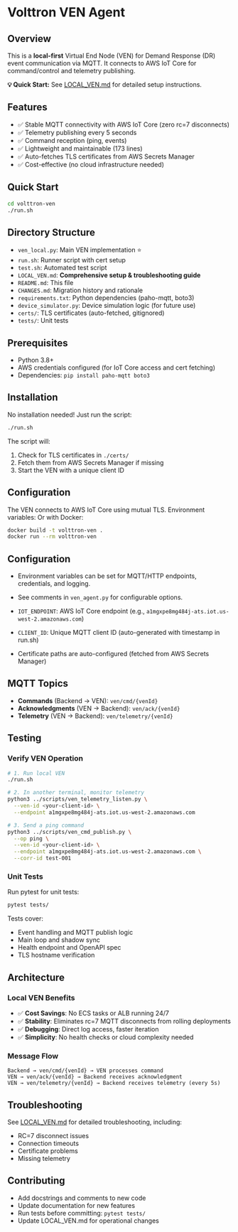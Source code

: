 # Volttron VEN Agent

## Overview
This is a **local-first** Virtual End Node (VEN) for Demand Response (DR) event communication via MQTT. It connects to AWS IoT Core for command/control and telemetry publishing.

**💡 Quick Start:** See [LOCAL_VEN.md](LOCAL_VEN.md) for detailed setup instructions.

## Features
- ✅ Stable MQTT connectivity with AWS IoT Core (zero rc=7 disconnects)
- ✅ Telemetry publishing every 5 seconds
- ✅ Command reception (ping, events)
- ✅ Lightweight and maintainable (173 lines)
- ✅ Auto-fetches TLS certificates from AWS Secrets Manager
- ✅ Cost-effective (no cloud infrastructure needed)

## Quick Start

```bash
cd volttron-ven
./run.sh
```

## Directory Structure
- `ven_local.py`: Main VEN implementation ⭐
- `run.sh`: Runner script with cert setup
- `test.sh`: Automated test script
- `LOCAL_VEN.md`: **Comprehensive setup & troubleshooting guide**
- `README.md`: This file
- `CHANGES.md`: Migration history and rationale
- `requirements.txt`: Python dependencies (paho-mqtt, boto3)
- `device_simulator.py`: Device simulation logic (for future use)
- `certs/`: TLS certificates (auto-fetched, gitignored)
- `tests/`: Unit tests


## Prerequisites
- Python 3.8+
- AWS credentials configured (for IoT Core access and cert fetching)
- Dependencies: `pip install paho-mqtt boto3`

## Installation

No installation needed! Just run the script:
```bash
./run.sh
```

The script will:
1. Check for TLS certificates in `./certs/`
2. Fetch them from AWS Secrets Manager if missing
3. Start the VEN with a unique client ID

## Configuration

The VEN connects to AWS IoT Core using mutual TLS. Environment variables:
Or with Docker:
```bash
docker build -t volttron-ven .
docker run --rm volttron-ven
```

## Configuration
- Environment variables can be set for MQTT/HTTP endpoints, credentials, and logging.
- See comments in `ven_agent.py` for configurable options.


- `IOT_ENDPOINT`: AWS IoT Core endpoint (e.g., `a1mgxpe8mg484j-ats.iot.us-west-2.amazonaws.com`)
- `CLIENT_ID`: Unique MQTT client ID (auto-generated with timestamp in run.sh)
- Certificate paths are auto-configured (fetched from AWS Secrets Manager)

## MQTT Topics

- **Commands** (Backend → VEN): `ven/cmd/{venId}`
- **Acknowledgments** (VEN → Backend): `ven/ack/{venId}`
- **Telemetry** (VEN → Backend): `ven/telemetry/{venId}`

## Testing

### Verify VEN Operation

```bash
# 1. Run local VEN
./run.sh

# 2. In another terminal, monitor telemetry
python3 ../scripts/ven_telemetry_listen.py \
  --ven-id <your-client-id> \
  --endpoint a1mgxpe8mg484j-ats.iot.us-west-2.amazonaws.com

# 3. Send a ping command
python3 ../scripts/ven_cmd_publish.py \
  --op ping \
  --ven-id <your-client-id> \
  --endpoint a1mgxpe8mg484j-ats.iot.us-west-2.amazonaws.com \
  --corr-id test-001
```

### Unit Tests

Run pytest for unit tests:
```bash
pytest tests/
```

Tests cover:
- Event handling and MQTT publish logic
- Main loop and shadow sync
- Health endpoint and OpenAPI spec
- TLS hostname verification

## Architecture

### Local VEN Benefits
- ✅ **Cost Savings**: No ECS tasks or ALB running 24/7
- ✅ **Stability**: Eliminates rc=7 MQTT disconnects from rolling deployments
- ✅ **Debugging**: Direct log access, faster iteration
- ✅ **Simplicity**: No health checks or cloud complexity needed

### Message Flow
```
Backend → ven/cmd/{venId} → VEN processes command
VEN → ven/ack/{venId} → Backend receives acknowledgment
VEN → ven/telemetry/{venId} → Backend receives telemetry (every 5s)
```

## Troubleshooting

See [LOCAL_VEN.md](LOCAL_VEN.md) for detailed troubleshooting, including:
- RC=7 disconnect issues
- Connection timeouts  
- Certificate problems
- Missing telemetry

## Contributing
- Add docstrings and comments to new code
- Update documentation for new features
- Run tests before committing: `pytest tests/`
- Update LOCAL_VEN.md for operational changes

